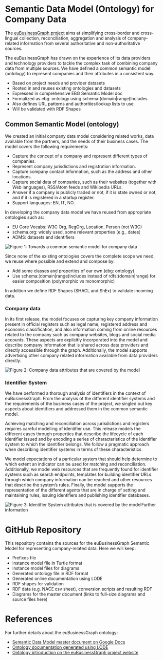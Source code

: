 # Semantic Data Model (Ontology) for Company Data
The [euBusinessGraph project](http://www.eubusinessgraph.eu/) aims at simplifying cross-border and cross-lingual collection, reconciliation, aggregation and analysis of company-related information from several authoritative and non-authoritative sources.

The euBusinessGraph has drawn on the experience of its data providers and technology providers to tackle the complex task of combining company data from multiple sources. We have defined a common semantic model (ontology) to represent companies and their attributes in a consistent way.

* Based on project needs and provider datasets
* Rooted in and reuses existing ontologies and datasets
* Expressed in comprehensive EBG Semantic Model doc
* Formalized as ebg: ontology using schema:(domain|range)Includes
* Also defines URL patterns and authorities/lookup lists to use
* Will be validated with RDF Shapes

## Common Semantic Model (ontology)
We created an initial company data model considering related works, data available from the partners, and the needs of their business cases. The model covers the following requirements:

* Capture the concept of a company and represent different types of companies.
* Represent company jurisdictions and registration information.
* Capture company contact information, such as the address and other locations.
* Capture social data of companies, such as their websites (together with Web languages), RSS/Atom feeds and Wikipedia URLs.
* Answer if a company is publicly traded or not, if it is state owned or not, and if it is registered in a startup register.
* Support languages: EN, IT, NO.

In developing the company data model we have reused from appropriate ontologies such as:

* EU Core Vocabs: W3C Org, RegOrg, Location, Person (not W3C)
* schema.org: widely used, some relevant properties (e.g., dates)
* ADMS: datasets and identifiers

![Figure 1: Towards a common semantic model for company data](http://www.eubusinessgraph.eu/wp-content/uploads/2018/06/ontology-approach.png)

Since none of the existing ontologies covers the complete scope we need, we reuse where possible and extend and compose by:

* Add some classes and properties of our own (ebg: ontology)
* Use schema:(domain|range)Includes instead of rdfs:(domain|range) for easier composition (polymorphic vs monomorphic)

In addition we define RDF Shapes (SHACL and ShEx) to validate incoming data.

### Company data
In its first release, the model focuses on capturing key company information present in official registers such as legal name, registered address and economic classification, and also information coming from online resources related to the company such as company websites, blogs and social media accounts. These aspects are explicitly incorporated into the model and describe company information that is shared across data providers and directly accessible through the graph. Additionally, the model supports advertising other company related information available from data providers directly.

![Figure 2: Company data attributes that are covered by the model](http://www.eubusinessgraph.eu/wp-content/uploads/2018/06/ontology-company.png)

### Identifier System
We have performed a thorough analysis of identifiers in the context of euBusinessGraph. From the analysis of the different identifier systems and the requirements of the business cases of the project, we singled out key aspects about identifiers and addressed them in the common semantic model.

Achieving matching and reconciliation across jurisdictions and registers requires careful modelling of identifier use. This release models the different cases through properties that describe the lifecycle of each identifier issued and by encoding a series of characteristics of the identifier system to which the identifier belongs. We follow a pragmatic approach when describing identifier systems in terms of these characteristics.

We model expectations of a particular system that should help determine to which extent an indicator can be used for matching and reconciliation. Additionally, we model web resources that are frequently found for identifier systems such as search endpoints, templates for building identifier URLs through which company information can be reached and other resources that describe the system’s rules. Finally, the model supports the representation of the different agents that are in charge of setting and maintaining rules, issuing identifiers and publishing identifier databases.

![Figure 3: Identifier System attributes that is covered by the modelFurther information](http://www.eubusinessgraph.eu/wp-content/uploads/2018/06/ontology-identifier-system.png)

# GitHub Repository
This repository contains the sources for the euBusinessGraph Semantic Model for representing company-related data. Here we will keep:

* Prefixes file
* Instance model file in Turtle format
* Instance model files for diagrams
* Generated ontology file in RDF format
* Generated online documentation using LODE
* RDF shapes for validation
* RDF data (e.g. NACE csv sheet), conversion scripts and resulting RDF
* Diagrams for the master document (links to full-size diagrams and source files here)

# References
For further details about the euBusinessGraph ontology:

* [Semantic Data Model master document on Google Docs](https://docs.google.com/document/d/1dhMOTlIOC6dOK_jksJRX0CB-GIRoiYY6fWtCnZArUhU/edit)
* [Ontology documentation generated using LODE](https://rawgit.com/euBusinessGraph/eubg-data/master/ontology/index.html)
* [Ontology introduction on the euBusinessGraph project website](http://www.eubusinessgraph.eu/eubusinessgraph-ontology-for-company-data)
